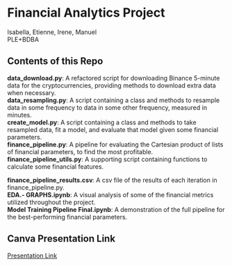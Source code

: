 # Financial Analytics Project
Isabella, Etienne, Irene, Manuel  
PLE+BDBA  

## Contents of this Repo
**data_download.py**: A refactored script for downloading Binance 5-minute data for the cryptocurrencies, providing methods to download extra data when necessary.  
**data_resampling.py**: A script containing a class and methods to resample data in some frequency to data in some other frequency, measured in minutes.  
**create_model.py**: A script containing a class and methods to take resampled data, fit a model, and evaluate that model given some financial parameters.  
**finance_pipeline.py**: A pipeline for evaluating the Cartesian product of lists of financial parameters, to find the most profitable.  
**finance_pipeline_utils.py**: A supporting script containing functions to calculate some financial features.  
  
**finance_pipeline_results.csv**: A csv file of the results of each iteration in finance_pipeline.py.  
**EDA.- GRAPHS.ipynb**: A visual analysis of some of the financial metrics utilized throughout the project.  
**Model Training Pipeline Final.ipynb**: A demonstration of the full pipeline for the best-performing financial parameters.  
  
## Canva Presentation Link
[Presentation Link](https://www.canva.com/design/DAF2ONNNOVo/JVmN7AcgFe_6efnBpul-Tg/edit?utm_content=DAF2ONNNOVo&utm_campaign=designshare&utm_medium=link2&utm_source=sharebutton)
